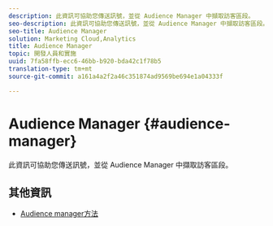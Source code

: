 ```yaml
---
description: 此資訊可協助您傳送訊號，並從 Audience Manager 中擷取訪客區段。
seo-description: 此資訊可協助您傳送訊號，並從 Audience Manager 中擷取訪客區段。
seo-title: Audience Manager
solution: Marketing Cloud,Analytics
title: Audience Manager
topic: 開發人員和實施
uuid: 7fa58ffb-ecc6-46bb-b920-bda42c1f78b5
translation-type: tm+mt
source-git-commit: a161a4a2f2a46c351874ad9569be694e1a04333f

---
```



# Audience Manager {#audience-manager}

此資訊可協助您傳送訊號，並從 Audience Manager 中擷取訪客區段。

## 其他資訊

+ [Audience manager方法](/help/universal-windows/audiencemgmt/audience-manager-methods.md)